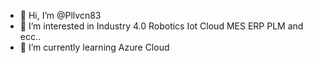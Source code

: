- 👋 Hi, I’m @Pllvcn83
- 👀 I’m interested in Industry 4.0 Robotics Iot Cloud MES ERP PLM and ecc..
- 🌱 I’m currently learning Azure Cloud


<!---
Pllvcn83/Pllvcn83 is a ✨ special ✨ repository because its `README.md` (this file) appears on your GitHub profile.
You can click the Preview link to take a look at your changes.
--->
